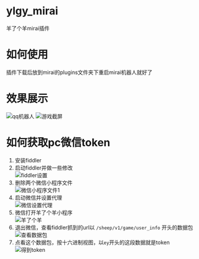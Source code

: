 # ylgy_mirai
羊了个羊mirai插件

# 如何使用
插件下载后放到mirai的plugins文件夹下重启mirai机器人就好了

# 效果展示
![qq机器人](/ylgyImg/show1.jpg)
![游戏截屏](/ylgyImg/show2.jpg)

# 如何获取pc微信token
1. 安装fiddler  
2. 启动fiddler并做一些修改  
![fiddler设置](/ylgyImg/1.png)
3. 删除两个微信小程序文件  
![微信小程序文件1](/ylgyImg/2.jpg)
4. 启动微信并设置代理  
![微信设置代理](/ylgyImg/3.jpg)
5. 微信打开羊了个羊小程序  
![羊了个羊](/ylgyImg/4.jpg)
6. 退出微信，查看fiddler抓到的url以 `/sheep/v1/game/user_info` 开头的数据包  
![查看数据包](/ylgyImg/5.jpg)
7. 点看这个数据包，按十六进制视图，以`ey`开头的这段数据就是token  
![得到token](/ylgyImg/6.jpg)
